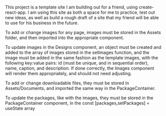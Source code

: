 This project is a template site I am building out for a friend, using create-react-app.
I am using this site as both a space for me to practice, test out new ideas, as well as build a rough draft of a site that my friend will be able to use for his business in the future.


To add or change images for any page, images must be stored in the Assets folder, and then imported into the appropriate component.


To update images in the Designs component, an object must be created and added to the array of images stored in the setImages function, and the image must be added in the same fashion as the template images, with the following key:value pairs: id (must be unique, and in sequential order), name, caption, and description. If done correctly, the Images component will render them appropriately, and should not need adjusting.


To add or change downloadable files, they must be stored in Assets/Documents, and imported the same way in the PackageContainer.


To update the packages, like with the images, they must be stored in the PackageContainer component, in the const [packages,setPackages] = useState array
